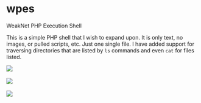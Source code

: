 # wpes
WeakNet PHP Execution Shell

This is a simple PHP shell that I wish to expand upon. It is only text, no images, or pulled scripts, etc. Just one single file. I have added support for traversing directories that are listed by <code>ls</code> commands and even <code>cat</code> for files listed.

<img src="https://weaknetlabs.com/images/wpes_0.png"/><br /><br />
<img src="https://weaknetlabs.com/images/wpes_1.png"/><br /><br />
<img src="https://weaknetlabs.com/images/wpes_2.png"/><br /><br />
